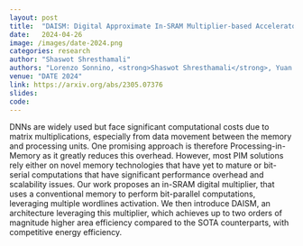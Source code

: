 ```yaml
---
layout: post
title:  "DAISM: Digital Approximate In-SRAM Multiplier-based Accelerator for DNN Training and Inference"
date:   2024-04-26
image: /images/date-2024.png
categories: research
author: "Shaswot Shresthamali"
authors: "Lorenzo Sonnino, <strong>Shaswot Shresthamali</strong>, Yuan He, Masaaki Kondo"
venue: "DATE 2024"
link: https://arxiv.org/abs/2305.07376
slides:
code:
---
```

DNNs are widely used but face significant computational costs due to matrix multiplications, especially from data movement between the memory and processing units. One promising approach is therefore Processing-in-Memory as it greatly reduces this overhead. However, most PIM solutions rely either on novel memory technologies that have yet to mature or bit-serial computations that have significant performance overhead and scalability issues. Our work proposes an in-SRAM digital multiplier, that uses a conventional memory to perform bit-parallel computations, leveraging multiple wordlines activation. We then introduce DAISM, an architecture leveraging this multiplier, which achieves up to two orders of magnitude higher area efficiency compared to the SOTA counterparts, with competitive energy efficiency.

